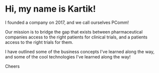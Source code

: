 # Hi, my name is Kartik!

I founded a company on 2017, and we call ourselves PComm!

Our mission is to bridge the gap that exists between pharmaceutical companies access to the right patients for clinical trials, and a patients access to the right trials for them.

I have outlined some of the business concepts I've learned along the way, and some of the cool technologies I've learned along the way!

Cheers



